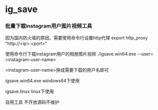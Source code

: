 # ig_save

### 批量下载instagram用户图片视频工具

因为国内防火墙的原因，需要使用命令行设置http代理 export http_proxy "http://\<ip\>:\<port\>"

使用命令行下载instagram用户的相册图片视频
./igsave.win64.exe --user=\<instagram-user-name\>
  
\<instagram-user-name\>换成需要下载的用户名即可

igsave.win64.exe windows64下使用

igsave.linux linux下使用

自用工具 不开放源码不维护
